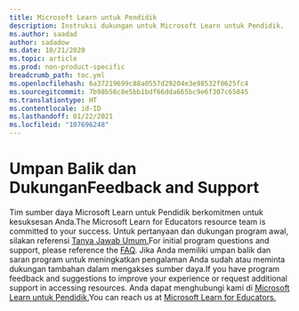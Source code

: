 ```yaml
---
title: Microsoft Learn untuk Pendidik
description: Instruksi dukungan untuk Microsoft Learn untuk Pendidik.
ms.author: saadad
author: sadadow
ms.date: 10/21/2020
ms.topic: article
ms.prod: non-product-specific
breadcrumb_path: toc.yml
ms.openlocfilehash: 6a37219699c88a0557d29204e3e98532f0625fc4
ms.sourcegitcommit: 7b98b56c8e5bb1bdf66dda665bc9e6f307c65845
ms.translationtype: HT
ms.contentlocale: id-ID
ms.lasthandoff: 01/22/2021
ms.locfileid: "107696248"
---
```

# <a name="feedback-and-support"></a><span data-ttu-id="2dc97-103">Umpan Balik dan Dukungan</span><span class="sxs-lookup"><span data-stu-id="2dc97-103">Feedback and Support</span></span>  

<span data-ttu-id="2dc97-104">Tim sumber daya Microsoft Learn untuk Pendidik berkomitmen untuk kesuksesan Anda.</span><span class="sxs-lookup"><span data-stu-id="2dc97-104">The Microsoft Learn for Educators resource team is committed to your success.</span></span> <span data-ttu-id="2dc97-105">Untuk pertanyaan dan dukungan program awal, silakan referensi [Tanya Jawab Umum.](https://docs.microsoft.com/learn/support/faq?pivots=Educators)</span><span class="sxs-lookup"><span data-stu-id="2dc97-105">For initial program questions and support, please reference the [FAQ](https://docs.microsoft.com/learn/support/faq?pivots=Educators).</span></span>  <span data-ttu-id="2dc97-106">Jika Anda memiliki umpan balik dan saran program untuk meningkatkan pengalaman Anda sudah atau meminta dukungan tambahan dalam mengakses sumber daya.</span><span class="sxs-lookup"><span data-stu-id="2dc97-106">If you have program feedback and suggestions to improve your experience or request additional support in accessing resources.</span></span> <span data-ttu-id="2dc97-107">Anda dapat menghubungi kami di [Microsoft Learn untuk Pendidik.](mailto:mslesup@microsoft.com)</span><span class="sxs-lookup"><span data-stu-id="2dc97-107">You can reach us at [Microsoft Learn for Educators.](mailto:mslesup@microsoft.com)</span></span>